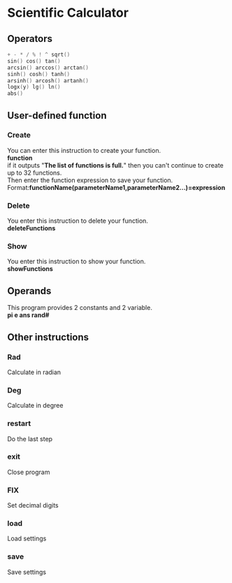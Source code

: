 # Scientific Calculator
## Operators
```cpp
+ - * / % ! ^ sqrt()
sin() cos() tan()
arcsin() arccos() arctan()
sinh() cosh() tanh()
arsinh() arcosh() artanh()
logx(y) lg() ln()
abs()
```
## User-defined function
### Create
You can enter this instruction to create your function.<br/>
**function**<br/>
if it outputs "**The list of functions is full.**" then you can't continue to create up to 32 functions.<br/>
Then enter the function expression to save your function.<br/>
Format:**functionName(parameterName1,parameterName2...)=expression**<br/>
### Delete
You enter this instruction to delete your function.<br/>
**deleteFunctions**<br/>
### Show
You enter this instruction to show your function.<br/>
**showFunctions**<br/>
## Operands
This program provides 2 constants and 2 variable.<br/>
**pi e ans rand#**<br/>
## Other instructions
### Rad
Calculate in radian<br/>
### Deg
Calculate in degree<br/>
### restart
Do the last step<br/>
### exit
Close program<br/>
### FIX
Set decimal digits<br/>
### load
Load settings<br/>
### save
Save settings<br/>

